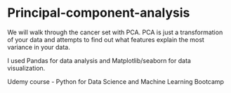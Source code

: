 # Principal-component-analysis

We will walk through the cancer set with PCA. PCA is just a transformation of your data and attempts to find out what features explain the most variance in your data.

I used Pandas for data analysis and Matplotlib/seaborn for data visualization.

Udemy course - Python for Data Science and Machine Learning Bootcamp
